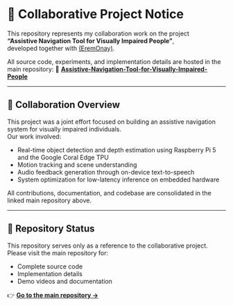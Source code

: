 # 🤝 Collaborative Project Notice

This repository represents my collaboration work on the project  
**“Assistive Navigation Tool for Visually Impaired People”**,  
developed together with [(EremOnay)](https://github.com/EremOnay).

All source code, experiments, and implementation details are hosted in the main repository:
🔗 **[Assistive-Navigation-Tool-for-Visually-Impaired-People](https://github.com/EremOnay/Assistive-Navigation-Tool-for-Visually-Impaired-Peopl)**

---

## 🧩 Collaboration Overview

This project was a joint effort focused on building an assistive navigation system for visually impaired individuals.  
Our work involved:
- Real-time object detection and depth estimation using Raspberry Pi 5 and the Google Coral Edge TPU  
- Motion tracking and scene understanding  
- Audio feedback generation through on-device text-to-speech  
- System optimization for low-latency inference on embedded hardware  

All contributions, documentation, and codebase are consolidated in the linked main repository above.

---

## 📂 Repository Status

This repository serves only as a reference to the collaborative project.  
Please visit the main repository for:
- Complete source code  
- Implementation details  
- Demo videos and documentation

👉 **[Go to the main repository →](https://github.com/EremOnay/Assistive-Navigation-Tool-for-Visually-Impaired-Peopl)**

